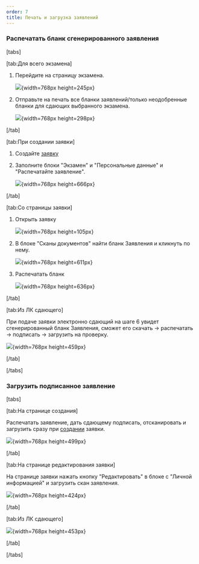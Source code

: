 ```yaml
---
order: 7
title: Печать и загрузка заявлений
---
```


### **Распечатать бланк сгенерированного заявления**

[tabs]

[tab:Для всего экзамена]

1. Перейдите на страницу экзамена.

   ![](./pechat-i-zagruzka-zayavlenii-3.png){width=768px height=245px}

2. Отправьте на печать все бланки заявлений/только неодобренные бланки для сдающих выбранного экзамена.

   ![](./pechat-i-zagruzka-zayavlenii-4.png){width=768px height=298px}

[/tab]

[tab:При создании заявки]

1. Создайте [заявку](./dobavlenie-zayavki-vruchnuyu/_index)

2. Заполните блоки "Экзамен" и "Персональные данные" и "Распечатайте заявление".

   ![](./pechat-i-zagruzka-zayavlenii-5.png){width=768px height=666px}

[/tab]

[tab:Со страницы заявки]

1. Открыть заявку

   ![](./pechat-i-zagruzka-zayavlenii-6.png){width=768px height=105px}

2. В блоке "Сканы документов" найти бланк Заявления и кликнуть по нему.

   ![](./pechat-i-zagruzka-zayavlenii-7.png){width=768px height=611px}

3. Распечатать бланк

   ![](./pechat-i-zagruzka-zayavlenii-8.png){width=768px height=636px}

[/tab]

[tab:Из ЛК сдающего]

При подаче заявки электронно сдающий на шаге 6 увидет сгенерированный бланк Заявления, сможет его скачать -> распечатать -> подписать -> загрузить на проверку.

![](./pechat-i-zagruzka-zayavlenii-9.png){width=768px height=459px}

[/tab]

[/tabs]

### **Загрузить подписанное заявление**

[tabs]

[tab:На странице создания]

Распечатать заявление, дать сдающему подписать, отсканировать и загрузить сразу при [создании](https://informa.gitbook.io/immigraciya/flow.-rabota-s-dokumentami/dobavlenie-zayavki-vruchnuyu) заявки.

![](./pechat-i-zagruzka-zayavlenii-10.png){width=768px height=499px}

[/tab]

[tab:На странице редактирования заявки]

На странице заявки нажать кнопку "Редактировать" в блоке с "Личной информацией" и загрузить скан заявления.

![](./pechat-i-zagruzka-zayavlenii-11.png){width=768px height=424px}

[/tab]

[tab:Из ЛК сдающего]

![](./pechat-i-zagruzka-zayavlenii-12.png){width=768px height=453px}

[/tab]

[/tabs]